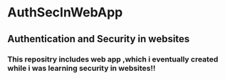 # AuthSecInWebApp
## Authentication and Security in websites

### This repositry includes web app ,which i eventually created while i was learning security in websites!!
